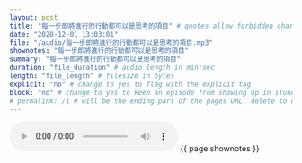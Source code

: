```yaml
---
layout: post
title: "每一步即將進行的行動都可以是思考的項目" # quotes allow forbidden characters like the colon
date: "2020-12-01 13:03:01"
file: "/audio/每一步即將進行的行動都可以是思考的項目.mp3"
shownotes: "每一步即將進行的行動都可以是思考的項目"
summary: "每一步即將進行的行動都可以是思考的項目"
duration: "file_duration" # audio length in min:sec
length: "file_length" # filesize in bytes
explicit: "no" # change to yes to flag with the explicit tag
block: "no" # change to yes to keep an episode from showing up in iTunes
# permalink: /1 # will be the ending part of the pages URL, delete to default to the title
---
```


<audio controls>
<source src="{{site.url}}{{site.baseurl}}{{ page.file }}" type="audio/x-mp3">
Your browser does not support the audio element.
</audio>
{{ page.shownotes }}
